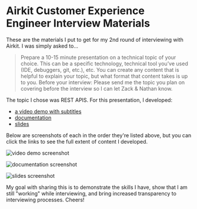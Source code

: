 # Airkit Customer Experience Engineer Interview Materials

These are the materials I put to get for my 2nd round of interviewing with Airkit. I was simply asked to...

> Prepare a 10-15 minute presentation on a technical topic of your choice. This can be a specific technology, technical tool you’ve used (IDE, debuggers, git, etc.), etc. You can create any content that is helpful to explain your topic, but what format that content takes is up to you.
Before your interview: Please send me the topic you plan on covering before the interview so I can let Zack & Nathan know. 


The topic I chose was REST APIS. For this presentation, I developed:

* [a video demo with subtitles](https://youtu.be/-Xf1Bukmy7g)
* [documentation](https://docs.google.com/document/d/11ztFGIsIu_9US_ow_BGtE5M51Sjs1T0OSXHxWjFUhCo/edit?usp=sharing)
* [slides](https://docs.google.com/presentation/d/1yZKGFwzmv2eTpnZ39RDN5Q-q5xlXvNJIVElo2AuUBls/edit?usp=sharing)

Below are screenshots of each in the order they're listed above, but you can click the links to see the full extent of content I developed.

![video demo screenshot](https://github.com/traintestbritt/2020_interview_challenges/blob/master/airkit_cxe_interview/images/video.png)

![documentation screenshot](https://github.com/traintestbritt/2020_interview_challenges/blob/master/airkit_cxe_interview/images/docs.png)

![slides screenshot](https://github.com/traintestbritt/2020_interview_challenges/blob/master/airkit_cxe_interview/images/slides.png)

My goal with sharing this is to demonstrate the skills I have, show that I am still "working" while interviewing, and bring increased transparency to interviewing processes. Cheers!